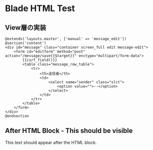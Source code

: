 # Blade HTML Test

## View層の実装

```html:resources/views/message/edit.blade.php
@extends('layouts.master', ['manual' => 'message_edit'])
@section('content')
<div id="message" class="container screen_full edit message-edit">
    <form id="editform" method="post" action="/message/save{{$target}}" enctype="multipart/form-data">
        {{csrf_field()}}
        <table class="message_row_table">
            <tr>
                <th>送信者</th>
                <td>
                    <select name="sender" class="slct">
                        <option value="">--</option>
                    </select>
                </td>
            </tr>
        </table>
    </form>
</div>
@endsection
```

## After HTML Block - This should be visible

This text should appear after the HTML block.
